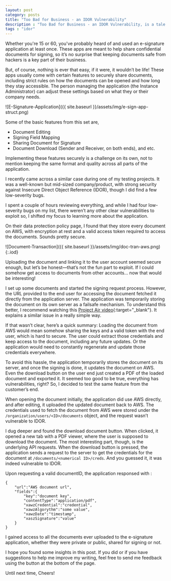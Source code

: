 ```yaml
---
layout: post
category: posts
title: "Too Bad for Business - an IDOR Vulnerability"
description : "Too Bad for Business - an IDOR Vulnerability, is a tale about how I managed to find an IDOR vulnerability which risks the company's entire business model"
tags : "idor"
---
```


Whether you're 15 or 60, you've probably heard of and used an e-signature application at least once. These apps are meant to help share confidential documents for signing, so it’s no surprise that keeping documents safe from hackers is a key part of their business.

But, of course, nothing is ever that easy, if it were, it wouldn’t be life! These apps usually come with certain features to securely share documents, including strict rules on how the documents can be opened and how long they stay accessible. The person managing the application (the Instance Administrator) can adjust these settings based on what they or their company needs.

![E-Signature-Application]({{ site.baseurl }}/assets/img/e-sign-app-struct.png)

Some of the basic features from this set are,
- Document Editing
- Signing Field Mapping
- Sharing Document for Signature
- Document Download (Sender and Receiver, on both ends), and etc.

Implementing these features securely is a challenge on its own, not to mention keeping the same format and quality across all parts of the application.

I recently came across a similar case during one of my testing projects. It was a well-known but mid-sized company/product, with strong security against Insecure Direct Object Reference (IDOR), though I did find a few low-severity bugs.<br/>

I spent a couple of hours reviewing everything, and while I had four low-severity bugs on my list, there weren’t any other clear vulnerabilities to exploit so, I shifted my focus to learning more about the application.<br/>

On their data protection policy page, I found that they store every document on AWS, with encryption at rest and a valid access token required to access the documents. Sounds pretty secure.

![Document-Transaction]({{ site.baseurl }}/assets/img/doc-tran-aws.png){:.iod}

Uploading the document and linking it to the user account seemed secure enough, but let’s be honest—that’s not the fun part to exploit. If I could somehow get access to documents from other accounts... now that would be interesting!<br/>

I set up some documents and started the signing request process. However, the URL provided to the end user for accessing the document fetched it directly from the application server. The application was temporarily storing the document on its own server as a failsafe mechanism.
To understand this better, I recommend watching this [Project Air video](https://www.youtube.com/watch?v=tEpn-6dBn-M&t=330){:target="_blank"}. It explains a similar issue in a really simple way.

If that wasn’t clear, here’s a quick summary: Loading the document from AWS would mean somehow sharing the keys and a valid token with the end user, which is hard to secure. The user could extract those credentials and keep access to the document, including any future updates. Or the application would need to constantly regenerate and update those credentials everywhere. 

To avoid this hassle, the application temporarily stores the document on its server, and once the signing is done, it updates the document on AWS. Even the download button on the user end just created a PDF of the loaded document and exported it. It seemed too good to be true, everything has vulnerabilities, right? So, I decided to test the same feature from the customer’s end.

When opening the document initially, the application did use AWS directly, and after editing, it uploaded the updated document back to AWS. The credentials used to fetch the document from AWS were stored under the `/organization/users/<ID>/documents` object, and the request wasn’t vulnerable to IDOR.

I dug deeper and found the download document button. When clicked, it opened a new tab with a PDF viewer, where the user is supposed to download the document. The most interesting part, though, is the underlying API requests.
When the download button is pressed, the application sends a request to the server to get the credentials for the document at `/documents/<numerical ID>/creds`. And you guessed it, it was indeed vulnerable to IDOR.

Upon requesting a valid documentID, the application responsed with : 
```
{
    "url":"AWS document url",
    "fields":{
        "key":"document key",
        "contentType":"application/pdf",
        "xawzCredential":"credential",
        "xawzAlgorythm":"some value",
        "xawzDate":"timestamp",
        "xaszSignature":"value"
    }
}
```

I gained access to all the documents ever uploaded to the e-signature application, whether they were private or public, shared for signing or not.

I hope you found some insights in this post. If you did or if you have suggestions to help me improve my writing, feel free to send me feedback using the button at the bottom of the page.

Until next time,
Cheers!